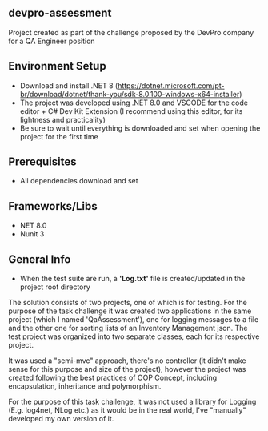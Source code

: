 ## devpro-assessment
Project created as part of the challenge proposed by the DevPro company for a QA Engineer position

## Environment Setup
- Download and install .NET 8 (https://dotnet.microsoft.com/pt-br/download/dotnet/thank-you/sdk-8.0.100-windows-x64-installer)
- The project was developed using .NET 8.0 and VSCODE for the code editor + C# Dev Kit Extension (I recommend using this editor, for its lightness and practicality)
- Be sure to wait until everything is downloaded and set when opening the project for the first time

## Prerequisites
 - All dependencies download and set

## Frameworks/Libs
  - NET 8.0
  - Nunit 3

## General Info

 - When the test suite are run, a **'Log.txt'** file is created/updated in the project root directory

The solution consists of two projects, one of which is for testing. For the purpose of the task challenge it was created two applications in the same project (which I named 'QaAssessment'), one for logging messages to a file and the other one for sorting lists of an Inventory Management json. The test project was organized into two separate classes, each for its respective project.

It was used a "semi-mvc" approach, there's no controller (it didn't make sense for this purpose and size of the project), however the project was created following the best practices of OOP Concept, including encapsulation, inheritance and polymorphism.

For the purpose of this task challenge, it was not used a library for Logging (E.g. log4net, NLog etc.) as it would be in the real world, I've "manually" developed my own version of it.
